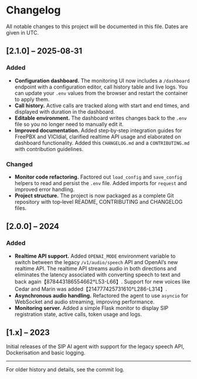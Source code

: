 # Changelog

All notable changes to this project will be documented in this file.  Dates
are given in UTC.

## [2.1.0] – 2025‑08‑31

### Added

* **Configuration dashboard.**  The monitoring UI now includes a `/dashboard`
  endpoint with a configuration editor, call history table and live logs.  You
  can update your `.env` values from the browser and restart the container to
  apply them.
* **Call history.**  Active calls are tracked along with start and end times,
  and displayed with duration in the dashboard.
* **Editable environment.**  The dashboard writes changes back to the `.env`
  file so you no longer need to manually edit it.
* **Improved documentation.**  Added step‑by‑step integration guides for
  FreePBX and VICIdial, clarified realtime API usage and elaborated on
  dashboard functionality.  Added this `CHANGELOG.md` and a
  `CONTRIBUTING.md` with contribution guidelines.

### Changed

* **Monitor code refactoring.**  Factored out `load_config` and `save_config`
  helpers to read and persist the `.env` file.  Added imports for
  `request` and improved error handling.
* **Project structure.**  The project is now packaged as a complete Git
  repository with top‑level README, CONTRIBUTING and CHANGELOG files.

## [2.0.0] – 2024

### Added

* **Realtime API support.**  Added `OPENAI_MODE` environment variable to
  switch between the legacy `/v1/audio/speech` API and OpenAI’s new
  realtime API.  The realtime API streams audio in both directions and
  eliminates the latency associated with converting speech to text and back
  again【878443186554662†L53-L66】.  Support for new voices like Cedar and Marin
  was added【214777425731610†L286-L314】.
* **Asynchronous audio handling.**  Refactored the agent to use
  `asyncio` for WebSocket and audio streaming, improving performance.
* **Monitoring server.**  Added a simple Flask monitor to display SIP
  registration state, active calls, token usage and logs.

## [1.x] – 2023

Initial releases of the SIP AI agent with support for the legacy speech API,
Dockerisation and basic logging.

---

For older history and details, see the commit log.
